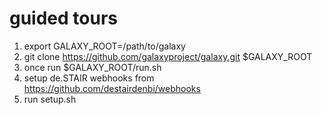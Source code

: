 # guided tours
1) export GALAXY_ROOT=/path/to/galaxy
2) git clone https://github.com/galaxyproject/galaxy.git $GALAXY_ROOT
3) once run $GALAXY_ROOT/run.sh
4) setup de.STAIR webhooks from https://github.com/destairdenbi/webhooks
5) run setup.sh